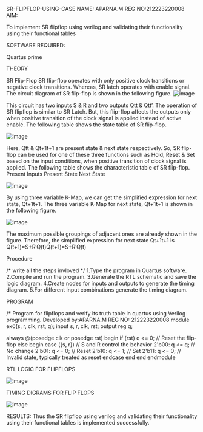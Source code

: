 SR-FLIPFLOP-USING-CASE
NAME: APARNA.M
REG NO:212223220008
AIM:

To implement SR flipflop using verilog and validating their functionality using their functional tables

SOFTWARE REQUIRED:

Quartus prime

THEORY

SR Flip-Flop SR flip-flop operates with only positive clock transitions or negative clock transitions. Whereas, SR latch operates with enable signal. The circuit diagram of SR flip-flop is shown in the following figure.
![image](https://github.com/user-attachments/assets/9f4747a3-79e3-4497-93f6-8c7c83932377)


This circuit has two inputs S & R and two outputs Qtt & Qtt’. The operation of SR flipflop is similar to SR Latch. But, this flip-flop affects the outputs only when positive transition of the clock signal is applied instead of active enable. The following table shows the state table of SR flip-flop.

![image](https://github.com/user-attachments/assets/008d36ae-d328-4859-8028-882c5ead4e1e)


Here, Qtt & Qt+1t+1 are present state & next state respectively. So, SR flip-flop can be used for one of these three functions such as Hold, Reset & Set based on the input conditions, when positive transition of clock signal is applied. The following table shows the characteristic table of SR flip-flop. Present Inputs Present State Next State

![image](https://github.com/user-attachments/assets/8b64cff0-245a-449b-9da5-78ba0c44939b)


By using three variable K-Map, we can get the simplified expression for next state, Qt+1t+1. The three variable K-Map for next state, Qt+1t+1 is shown in the following figure.

![image](https://github.com/user-attachments/assets/10ede025-1851-42d0-8b49-ac8652073934)


The maximum possible groupings of adjacent ones are already shown in the figure. Therefore, the simplified expression for next state Qt+1t+1 is Q(t+1)=S+R′Q(t)Q(t+1)=S+R′Q(t)

Procedure

/* write all the steps invloved */ 1.Type the program in Quartus software. 2.Compile and run the program. 3.Generate the RTL schematic and save the logic diagram. 4.Create nodes for inputs and outputs to generate the timing diagram. 5.For different input combinations generate the timing diagram.

PROGRAM

/* Program for flipflops and verify its truth table in quartus using Verilog programming. Developed by:APARNA.M REG NO: 212223220008
module  ex6(s, r, clk, rst, q);
  input s, r, clk, rst;
  output reg q;

  always @(posedge clk or posedge rst)
begin
    if (rst)
    q <= 0; // Reset the flip-flop
    else
begin
      case ({s, r}) // S and R control the behavior
        2'b00: q <= q; // No change
        2'b01: q <= 0; // Reset
        2'b10: q <= 1; // Set
        2'b11: q <= 0; // Invalid state, typically treated as reset
      endcase
     end
  end
endmodule

RTL LOGIC FOR FLIPFLOPS

![image](https://github.com/user-attachments/assets/e4dcaa8d-26dc-4c23-9e07-f6191dc4ffae)

TIMING DIGRAMS FOR FLIP FLOPS

![image](https://github.com/user-attachments/assets/1aeccbbd-d040-411d-a34d-a08692fee3f2)


 RESULTS: Thus the SR flipflop using verilog and validating their functionality using their functional tables is implemented successfully.

